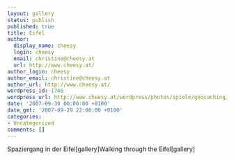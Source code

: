 ```yaml
---
layout: gallery
status: publish
published: true
title: Eifel
author:
  display_name: cheesy
  login: cheesy
  email: christine@cheesy.at
  url: http://www.cheesy.at/
author_login: cheesy
author_email: christine@cheesy.at
author_url: http://www.cheesy.at/
wordpress_id: 1746
wordpress_url: http://www.cheesy.at/wordpress/photos/spiele/geocaching/x2007/eifel/
date: '2007-09-30 00:00:00 +0100'
date_gmt: '2007-09-29 22:00:00 +0100'
categories:
- Uncategorized
comments: []
---
```

<!--:de-->Spaziergang in der Eifel[gallery]<!--:--><!--:en-->Walking through the Eifel[gallery]<!--:-->
